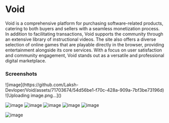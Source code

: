 <h1>Void</h1> 
<p>Void is a comprehensive platform for purchasing software-related products, catering to both buyers and sellers with a seamless monetization process. In addition to facilitating transactions, Void supports the community through an extensive library of instructional videos. The site also offers a diverse selection of online games that are playable directly in the browser, providing entertainment alongside its core services. With a focus on user satisfaction and community engagement, Void stands out as a versatile and professional digital marketplace.</p>


<h3>Screenshots</h3>
![image](https://github.com/Laksh-Devloper/Void/assets/71703674/54d56be1-f70c-428a-909a-7bf3be73196d)
![Uploading image.png…]()

![image](https://github.com/Laksh-Devloper/Void/assets/71703674/219aa627-640e-489b-ada7-4e41f46f1146)
![image](https://github.com/Laksh-Devloper/Void/assets/71703674/a57b2bb4-e84b-4371-864e-7f4feb463283)
![image](https://github.com/Laksh-Devloper/Void/assets/71703674/d0404a3d-4f05-4fbd-bb24-681fc42fcd5b)
![image](https://github.com/Laksh-Devloper/Void/assets/71703674/4306da3a-9656-446f-84be-1aa69d70f031)
![image](https://github.com/Laksh-Devloper/Void/assets/71703674/9bcf9a72-d319-45bd-8299-9e8534a76244)




![image](https://github.com/Laksh-Devloper/Void/assets/71703674/2f04e926-0506-4d3c-8693-883c67b10cde)

